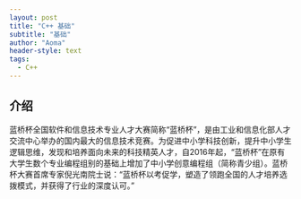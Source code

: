 ```yaml
---
layout: post
title: "C++ 基础"
subtitle: "基础"
author: "Aoma"
header-style: text
tags:
  - C++
---
```


介绍
--

蓝桥杯全国软件和信息技术专业人才大赛简称“蓝桥杯”，是由工业和信息化部人才交流中心举办的国内最大的信息技术竞赛。为促进中小学科技创新，提升中小学生逻辑思维，发现和培养面向未来的科技精英人才，自2016年起，“蓝桥杯”在原有大学生数个专业编程组别的基础上增加了中小学创意编程组（简称青少组）。蓝桥杯大赛首席专家倪光南院士说：“蓝桥杯以考促学，塑造了领跑全国的人才培养选拨模式，并获得了行业的深度认可。”




